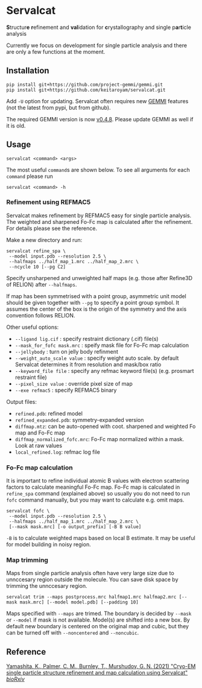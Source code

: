 # Servalcat
**S**tructur**e** **r**efinement and **val**idation for **c**rystallography and single p**a**r**t**icle analysis

Currently we focus on development for single particle analysis and there are only a few functions at the moment.

## Installation
```
pip install git+https://github.com/project-gemmi/gemmi.git
pip install git+https://github.com/keitaroyam/servalcat.git
```
Add `-U` option for updating. Servalcat often requires new [GEMMI](https://github.com/project-gemmi/gemmi) features (not the latest from pypi, but from github).

The required GEMMI version is now [v0.4.8](https://github.com/project-gemmi/gemmi/commit/c4411b2305e15216146c84e81de6ed7eb3950816). Please update GEMMI as well if it is old.

## Usage
```
servalcat <command> <args>
```
The most useful `command`s are shown below. To see all arguments for each `command` please run
```
servalcat <command> -h
```

### Refinement using REFMAC5
Servalcat makes refinement by REFMAC5 easy for single particle analysis. The weighted and sharpened Fo-Fc map is calculated after the refinement. For details please see the reference.

Make a new directory and run:
```
servalcat refine_spa \
 --model input.pdb --resolution 2.5 \
 --halfmaps ../half_map_1.mrc ../half_map_2.mrc \
 --ncycle 10 [--pg C2]
```
Specify unsharpened and unweighted half maps (e.g. those after Refine3D of RELION) after `--halfmaps`.

If map has been symmetrised with a point group, asymmetric unit model should be given together with `--pg` to specify a point group symbol.
It assumes the center of the box is the origin of the symmetry and the axis convention follows RELION.

Other useful options:
- `--ligand lig.cif` : specify restraint dictionary (.cif) file(s)
- `--mask_for_fofc mask.mrc` : speify mask file for Fo-Fc map calculation
- `--jellybody` : turn on jelly body refinment
- `--weight_auto_scale value` : specify weight auto scale. by default Servalcat determines it from resolution and mask/box ratio
- `--keyword_file file` : specify any refmac keyword file(s) (e.g. prosmart restraint file)
- `--pixel_size value` : override pixel size of map
- `--exe refmac5` : specify REFMAC5 binary

Output files:
- `refined.pdb`: refined model
- `refined_expanded.pdb`: symmetry-expanded version
- `diffmap.mtz`: can be auto-opened with coot. sharpened and weighted Fo map and Fo-Fc map
- `diffmap_normalized_fofc.mrc`: Fo-Fc map normalized within a mask. Look at raw values
- `local_refined.log`: refmac log file

### Fo-Fc map calculation
It is important to refine individual atomic B values with electron scattering factors to calculate meaningful Fo-Fc map.
Fo-Fc map is calculated in `refine_spa` command (explained above) so usually you do not need to run `fofc` command manually, but you may want to calculate e.g. omit maps.
```
servalcat fofc \
 --model input.pdb --resolution 2.5 \
 --halfmaps ../half_map_1.mrc ../half_map_2.mrc \
 [--mask mask.mrc] [-o output_prefix] [-B B value]
```

`-B` is to calculate weighted maps based on local B estimate. It may be useful for model building in noisy region.

### Map trimming
Maps from single particle analysis often have very large size due to unnccesary region outside the molecule. You can save disk space by trimming the unnccesary region.
```
servalcat trim --maps postprocess.mrc halfmap1.mrc halfmap2.mrc [--mask mask.mrc] [--model model.pdb] [--padding 10]
```
Maps specified with `--maps` are trimed. The boundary is decided by `--mask` or `--model` if mask is not available.
Model(s) are shifted into a new box.
By default new boundary is centered on the original map and cubic, but they can be turned off with `--noncentered` and `--noncubic`.

## Reference
[Yamashita, K., Palmer, C. M., Burnley, T., Murshudov, G. N. (2021) "Cryo-EM single particle structure refinement and map calculation using Servalcat" *bioRxiv*](https://doi.org/10.1101/2021.05.04.442493)
